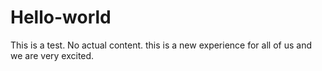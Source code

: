 # Hello-world
This is a test. No actual content.
this is a new experience for all of us and we are very excited.
